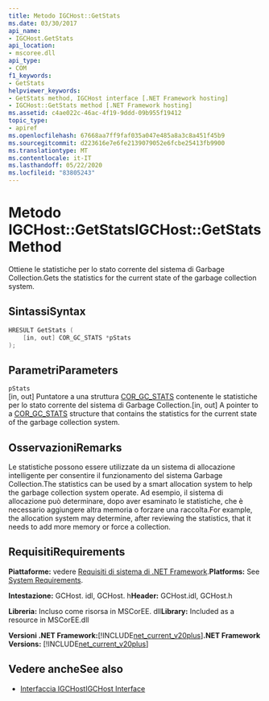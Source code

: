 ```yaml
---
title: Metodo IGCHost::GetStats
ms.date: 03/30/2017
api_name:
- IGCHost.GetStats
api_location:
- mscoree.dll
api_type:
- COM
f1_keywords:
- GetStats
helpviewer_keywords:
- GetStats method, IGCHost interface [.NET Framework hosting]
- IGCHost::GetStats method [.NET Framework hosting]
ms.assetid: c4ae022c-46ac-4f19-9ddd-09b955f19412
topic_type:
- apiref
ms.openlocfilehash: 67668aa7ff9faf035a047e485a8a3c8a451f45b9
ms.sourcegitcommit: d223616e7e6fe2139079052e6fcbe25413fb9900
ms.translationtype: MT
ms.contentlocale: it-IT
ms.lasthandoff: 05/22/2020
ms.locfileid: "83805243"
---
```

# <a name="igchostgetstats-method"></a><span data-ttu-id="5dd62-102">Metodo IGCHost::GetStats</span><span class="sxs-lookup"><span data-stu-id="5dd62-102">IGCHost::GetStats Method</span></span>
<span data-ttu-id="5dd62-103">Ottiene le statistiche per lo stato corrente del sistema di Garbage Collection.</span><span class="sxs-lookup"><span data-stu-id="5dd62-103">Gets the statistics for the current state of the garbage collection system.</span></span>  
  
## <a name="syntax"></a><span data-ttu-id="5dd62-104">Sintassi</span><span class="sxs-lookup"><span data-stu-id="5dd62-104">Syntax</span></span>  
  
```cpp  
HRESULT GetStats (  
    [in, out] COR_GC_STATS *pStats  
);  
```  
  
## <a name="parameters"></a><span data-ttu-id="5dd62-105">Parametri</span><span class="sxs-lookup"><span data-stu-id="5dd62-105">Parameters</span></span>  
 `pStats`  
 <span data-ttu-id="5dd62-106">[in, out] Puntatore a una struttura [COR_GC_STATS](cor-gc-stats-structure.md) contenente le statistiche per lo stato corrente del sistema di Garbage Collection.</span><span class="sxs-lookup"><span data-stu-id="5dd62-106">[in, out] A pointer to a [COR_GC_STATS](cor-gc-stats-structure.md) structure that contains the statistics for the current state of the garbage collection system.</span></span>  
  
## <a name="remarks"></a><span data-ttu-id="5dd62-107">Osservazioni</span><span class="sxs-lookup"><span data-stu-id="5dd62-107">Remarks</span></span>  
 <span data-ttu-id="5dd62-108">Le statistiche possono essere utilizzate da un sistema di allocazione intelligente per consentire il funzionamento del sistema Garbage Collection.</span><span class="sxs-lookup"><span data-stu-id="5dd62-108">The statistics can be used by a smart allocation system to help the garbage collection system operate.</span></span> <span data-ttu-id="5dd62-109">Ad esempio, il sistema di allocazione può determinare, dopo aver esaminato le statistiche, che è necessario aggiungere altra memoria o forzare una raccolta.</span><span class="sxs-lookup"><span data-stu-id="5dd62-109">For example, the allocation system may determine, after reviewing the statistics, that it needs to add more memory or force a collection.</span></span>  
  
## <a name="requirements"></a><span data-ttu-id="5dd62-110">Requisiti</span><span class="sxs-lookup"><span data-stu-id="5dd62-110">Requirements</span></span>  
 <span data-ttu-id="5dd62-111">**Piattaforme:** vedere [Requisiti di sistema di .NET Framework](../../get-started/system-requirements.md).</span><span class="sxs-lookup"><span data-stu-id="5dd62-111">**Platforms:** See [System Requirements](../../get-started/system-requirements.md).</span></span>  
  
 <span data-ttu-id="5dd62-112">**Intestazione:** GCHost. idl, GCHost. h</span><span class="sxs-lookup"><span data-stu-id="5dd62-112">**Header:** GCHost.idl, GCHost.h</span></span>  
  
 <span data-ttu-id="5dd62-113">**Libreria:** Incluso come risorsa in MSCorEE. dll</span><span class="sxs-lookup"><span data-stu-id="5dd62-113">**Library:** Included as a resource in MSCorEE.dll</span></span>  
  
 <span data-ttu-id="5dd62-114">**Versioni .NET Framework:**[!INCLUDE[net_current_v20plus](../../../../includes/net-current-v20plus-md.md)]</span><span class="sxs-lookup"><span data-stu-id="5dd62-114">**.NET Framework Versions:** [!INCLUDE[net_current_v20plus](../../../../includes/net-current-v20plus-md.md)]</span></span>  
  
## <a name="see-also"></a><span data-ttu-id="5dd62-115">Vedere anche</span><span class="sxs-lookup"><span data-stu-id="5dd62-115">See also</span></span>

- [<span data-ttu-id="5dd62-116">Interfaccia IGCHost</span><span class="sxs-lookup"><span data-stu-id="5dd62-116">IGCHost Interface</span></span>](igchost-interface.md)
